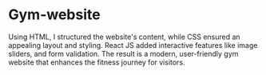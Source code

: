 # Gym-website
Using HTML, I structured the website's content, while CSS ensured an appealing layout and styling. React JS added interactive features like image sliders, and form validation. The result is a modern, user-friendly gym website that enhances the fitness journey for visitors.
